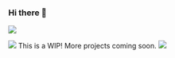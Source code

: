### Hi there 👋

<a href="https://github.com/BetaTester41/BetaTester41">
  <img align="center" src="https://github-readme-stats.vercel.app/api?username=BetaTester41&show_icons=true&bg_color=0d1117&text_color=58a6ff&hide_border=true" />
</a>

![](https://komarev.com/ghpvc/?username=BetaTester41&color=blue)
This is a WIP! More projects coming soon.
![](https://hit.yhype.me/github/profile?user_id=76068161)

